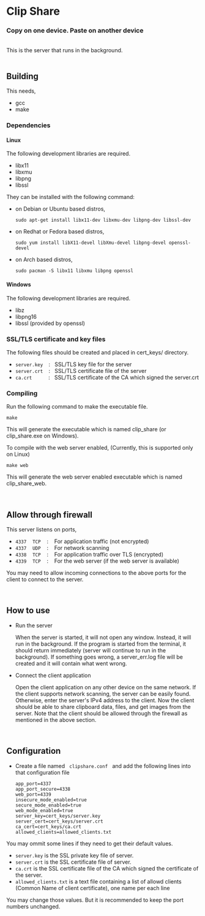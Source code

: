# Clip Share
### Copy on one device. Paste on another device

<br>
This is the server that runs in the background.
<br>
<br>

## Building
This needs,
* gcc
* make

### Dependencies
#### Linux
The following development libraries are required.
* libx11
* libxmu
* libpng
* libssl

They can be installed with the following command:

* on Debian or Ubuntu based distros,

      sudo apt-get install libx11-dev libxmu-dev libpng-dev libssl-dev

* on Redhat or Fedora based distros,

      sudo yum install libX11-devel libXmu-devel libpng-devel openssl-devel

* on Arch based distros,

      sudo pacman -S libx11 libxmu libpng openssl

#### Windows
The following development libraries are required.
* libz
* libpng16
* libssl (provided by openssl)

### SSL/TLS certificate and key files
The following files should be created and placed in cert_keys/ directory.
* ``server.key`` &ensp; : &nbsp; SSL/TLS key file for the server
* ``server.crt`` &ensp; : &nbsp; SSL/TLS certificate file of the server
* ``ca.crt`` &emsp;&emsp;&ensp; : &nbsp; SSL/TLS certificate of the CA which signed the server.crt

### Compiling
Run the following command to make the executable file.

    make

This will generate the executable which is named clip_share (or clip_share.exe on Windows).

To compile with the web server enabled, (Currently, this is supported only on Linux)

    make web

This will generate the web server enabled executable which is named clip_share_web.

<br>

## Allow through firewall
This server listens on ports,

* ``4337`` &nbsp;&nbsp; ``TCP`` &nbsp;&nbsp; : &nbsp;&nbsp; For application traffic (not encrypted)
* ``4337`` &nbsp;&nbsp; ``UDP`` &nbsp;&nbsp; : &nbsp;&nbsp; For network scanning
* ``4338`` &nbsp;&nbsp; ``TCP`` &nbsp;&nbsp; : &nbsp;&nbsp; For application traffic over TLS (encrypted)
* ``4339`` &nbsp;&nbsp; ``TCP`` &nbsp;&nbsp; : &nbsp;&nbsp; For the web server (if the web server is available)

You may need to allow incoming connections to the above ports for the client to connect to the server.

<br>

## How to use
* Run the server

    When the server is started, it will not open any window. Instead, it will run in the background.
    If the program is started from the terminal, it should return immediately (server will continue to run in the background).
    If something goes wrong, a server_err.log file will be created and it will contain what went wrong.

* Connect the client application

    Open the client application on any other device on the same network.
    If the client supports network scanning, the server can be easily found. Otherwise, enter the server's IPv4 address to the client.
    Now the client should be able to share clipboard data, files, and get images from the server.
    Note that the client should be allowed through the firewall as mentioned in the above section.

<br>

## Configuration
* Create a file named &nbsp; ``clipshare.conf`` &nbsp; and add the following lines into that configuration file

      app_port=4337
      app_port_secure=4338
      web_port=4339
      insecure_mode_enabled=true
      secure_mode_enabled=true
      web_mode_enabled=true
      server_key=cert_keys/server.key
      server_cert=cert_keys/server.crt
      ca_cert=cert_keys/ca.crt
      allowed_clients=allowed_clients.txt

You may ommit some lines if they need to get their default values.

* ``server.key`` is the SSL private key file of server.
* ``server.crt`` is the SSL certificate file of server.
* ``ca.crt`` is the SSL certificate file of the CA which signed the certificate of the server.
* ``allowed_clients.txt`` is a text file containing a list of allowd clients (Common Name of client certificate), one name per each line

You may change those values. But it is recommended to keep the port numbers unchanged.